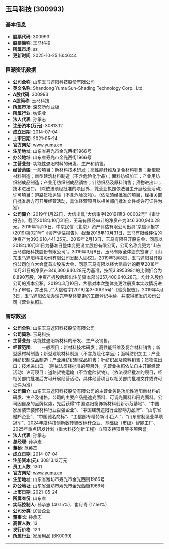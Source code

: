 ## 玉马科技 (300993)

### 基本信息

- **股票代码**: 300993
- **股票简称**: 玉马科技
- **所属市场**: sz
- **更新时间**: 2025-10-25 16:46:44

### 巨潮资讯数据

- **公司全称**: 山东玉马遮阳科技股份有限公司
- **英文名称**: Shandong Yuma Sun-Shading Technology Corp., Ltd.
- **A股代码**: 300993
- **A股简称**: 玉马科技
- **所属市场**: 深交所创业板
- **所属行业**: 纺织业
- **法人代表**: 孙承志
- **注册资本(万元)**: 30813.12
- **成立日期**: 2014-07-04
- **上市日期**: 2021-05-24
- **官方网站**: www.yuma.cn
- **注册地址**: 山东省寿光市金光西街1966号
- **办公地址**: 山东省寿光市金光西街1966号
- **主营业务**: 功能性遮阳材料的研发、生产和销售。
- **经营范围**: 一般项目：新材料技术研发；高性能纤维及复合材料销售；新型膜材料制造；新型建筑材料制造（不含危险化学品）；面料纺织加工；产业用纺织制成品制造；产业用纺织制成品销售；针纺织品及原料销售；货物进出口；技术进出口。（除依法须经批准的项目外，凭营业执照依法自主开展经营活动）许可项目：道路货物运输（不含危险货物）。（依法须经批准的项目，经相关部门批准后方可开展经营活动，具体经营项目以相关部门批准文件或许可证件为准）
- **公司简介**: 2019年1月22日，大信出具“大信审字[2019]第3-00002号”《审计报告》，截至2018年10月31日，玉马有限经审计的净资产为346,300,940.28元。2019年1月25日，中京民信（北京）资产评估有限公司出具“京信评报字(2019)第021号”《资产评估报告》，截至2018年10月31日，玉马有限经评估的净资产为393,918,441.25元。2019年2月13日，玉马有限召开股东会，同意以2018年10月31日为基准日整体变更设立股份有限公司，公司名称变更为“山东玉马遮阳科技股份有限公司”。2019年3月8日，玉马有限全体股东签署了《山东玉马遮阳科技股份有限公司发起人协议》。2019年3月8日，玉马遮阳召开股份公司创立大会暨首次股东大会，同意玉马有限以经大信审计的截至2018年10月31日的净资产346,300,940.28元为基准，按照3.895399:1的比例折合为8,890万股，净资产折股后超出注册资本部分257,400,940.28元，均计入股份公司的资本公积。2019年3月10日，大信对本次整体变更注册资本实收情况进行了审验，并出具了“大信验字[2019]第3-00015号”《验资报告》。2019年4月3日，玉马遮阳依法办理完毕整体变更的工商登记手续，并取得核发的股份公司《营业执照》。

### 雪球数据

- **公司全称**: 山东玉马遮阳科技股份有限公司
- **公司简称**: 玉马科技
- **主营业务**: 功能性遮阳新材料的研发、生产及销售。
- **经营范围**: 　　一般项目：新材料技术研发；高性能纤维及复合材料销售；新型膜材料制造；新型建筑材料制造（不含危险化学品）；面料纺织加工；产业用纺织制成品制造；产业用纺织制成品销售；针纺织品及原料销售；货物进出口；技术进出口。（除依法须经批准的项目外，凭营业执照依法自主开展经营活动）许可项目：道路货物运输（不含危险货物）。（依法须经批准的项目，经相关部门批准后方可开展经营活动，具体经营项目以相关部门批准文件或许可证件为准）
- **公司简介**: 山东玉马遮阳科技股份有限公司的主营业务是功能性遮阳新材料的研发、生产及销售。公司的主要产品是遮光面料、可调光面料和阳光面料。公司因自身的品牌优势，先后获得“中国遮阳窗饰新材料创新示范基地”、“中国家居装饰装修材料行业百强企业”、“中国建筑遮阳行业影响力品牌”、“山东省瞪羚企业”、“中国驰名商标”、“工信部专精特新‘小巨人’”、“山东省制造业单项冠军”、2024年度科技创新数转智改标杆企业、基础级（市级）智能工厂、2025年重点研发计划（重大科技创新工程）立项支持项目等多项荣誉。
- **法人代表**: 孙承志
- **总经理**: 孙承志
- **董秘**: 范英杰
- **成立日期**: 2014-07-04
- **注册资本(元)**: 30813.12万元
- **员工人数**: 1301
- **官方网站**: www.yuma.cn
- **注册地址**: 山东省潍坊市寿光市金光西街1966号
- **办公地址**: 山东省潍坊市寿光市金光西街1966号
- **上市日期**: 2021-05-24
- **所属省份**: 山东省
- **实际控制人**: 孙承志 (40.15%)，崔月青 (17.56%)
- **公司分类**: 民营企业
- **董事长**: 孙承志
- **高管人数**: 13
- **发行价格**: 12.1
- **所属行业**: 家居用品 (BK0039)

---